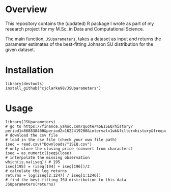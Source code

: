 # Overview
This repository contains the (updated) R package I wrote as part of my research project for my M.Sc. in Data and Computational Science.

The main function, `JSUparameters`, takes a dataset as input and returns the parameter estimates of the best-fitting Johnson SU distribution for the given dataset.

# Installation
```
library(devtools)
install_github("cjclarke98/JSUparameters")
```

# Usage
```
library(JSUparameters)
# go to https://finance.yahoo.com/quote/%5EISEQ/history?period1=868838400&period2=1622419200&interval=1wk&filter=history&frequency=1wk&includeAdjustedClose=true
# download the csv file
# load in the csv file (check your own file path)
iseq = read.csv("Downloads/^ISEQ.csv")
# only store the closing price (convert from characters)
iseq = as.numeric(iseq$Close)
# interpolate the missing observation
which(is.na(iseq)) # 195
iseq[195] = (iseq[194] + iseq[196])/2
# calculate the log returns
returns = log(iseq[2:1247] / iseq[1:1246])
# find the best-fitting JSU distribution to this data
JSUparameters(returns)
```

